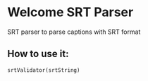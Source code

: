 # Welcome SRT Parser

SRT parser to parse captions with SRT format

## How to use it:

`srtValidator(srtString)`